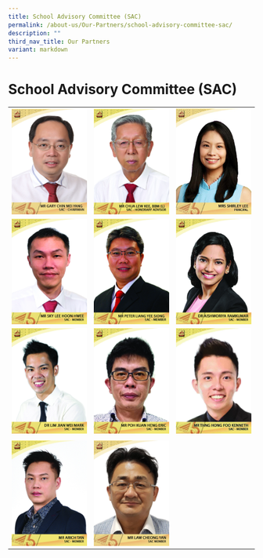 ```yaml
---
title: School Advisory Committee (SAC)
permalink: /about-us/Our-Partners/school-advisory-committee-sac/
description: ""
third_nav_title: Our Partners
variant: markdown
---
```

# School Advisory Committee (SAC)


|   |   |   |
|:-:|:-:|---|
|  ![](/images/About%20us/Our%20Partners/School%20Advisory%20Committee/mr%20gary%20chin%20mei%20yang%202.jpg) | ![](/images/About%20us/Our%20Partners/School%20Advisory%20Committee/mr%20chua%20lew%20kee%20(2).jpg)  | ![](/images/Mrs_Shirley_Lee.JPG)  |
| ![](/images/About%20us/Our%20Partners/School%20Advisory%20Committee/Mr%20Sky%20Lee%20Hoon%20Hwee.jpg)  | ![](/images/About%20us/Our%20Partners/School%20Advisory%20Committee/mr%20peter%20liang%20yee%20siong.jpg)  |   ![](/images/About%20us/Our%20Partners/School%20Advisory%20Committee/Dr%20Aishworiya%20Ramkumar.jpg) |
| ![](/images/About%20us/Our%20Partners/School%20Advisory%20Committee/Dr%20Lim%20Jian%20Wei%20Mark.jpg) |  ![](/images/About%20us/Our%20Partners/School%20Advisory%20Committee/Mr%20Poh%20Kuan%20Heng%20Eric%20copy.jpg) | ![](/images/About%20us/Our%20Partners/School%20Advisory%20Committee/Mr%20Thng%20Hong%20Foo%20Kenneth1.jpg)  | 
|  |
|  ![](/images/About%20us/Our%20Partners/School%20Advisory%20Committee/Mr%20Arich%20Tan.jpg) |![](/images/About%20us/Our%20Partners/School%20Advisory%20Committee/Mr%20Law%20Cheong%20Yan.jpg) | |